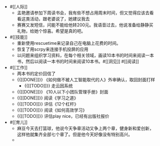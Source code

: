 - #[[人际]]
    - 孟艳邀请参加下周读书会，我有些不想占用周末时间，但又觉得应该去看看这类活动，跟老婆说了，她建议我去
    - 赛赛又发短信，问能不能给他转200元。我语音过去，他说准备给静静买礼物，给她个惊喜。希望是真的吧。
- #[[技能]]
    - 重新使用rescuetime来记录自己在电脑上花费的时间。
    - 恢复了用scrpy来连接手机投屏的应用
    - 以问题来组织学习资料，在每个相关领域，画读10本书的时间来阅读一本书，然后以阅读一本书的时间来阅读10本书。#[[洞见]] #[[阅读]]
- #[[工作]]
    - 两本书的定价回信了
    - {{[[DONE]]}} 《如何做不被人工智能取代的人》外审确认，取回封面打样
        - {{[[TODO]]}} 走云因系统
    - {{[[DONE]]}} 《10人以下小团队管理手册》封面
    - {{[[DONE]]}} 阅读《学习之道》
    - {{[[TODO]]}} 评估《12个杠杆》
    - {{[[TODO]]}} 阅读《如何高效学习》
    - {{[[TODO]]}} 评估play nice，已经有出版社报价
- #[[育儿]]
    - 麻豆今天去打篮球，他说今天争章活动又争上两个章，健身新和爱创新，这样他就集齐全部七个章了。但是他今天好像没有特别高兴。
    - 
